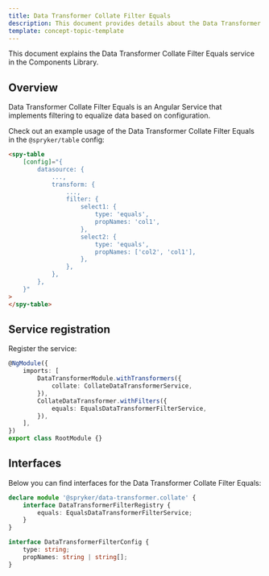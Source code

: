 ```yaml
---
title: Data Transformer Collate Filter Equals
description: This document provides details about the Data Transformer Collate Filter Equals service in the Components Library.
template: concept-topic-template
---
```


This document explains the Data Transformer Collate Filter Equals service in the Components Library.

## Overview

Data Transformer Collate Filter Equals is an Angular Service that implements filtering to equalize data based on configuration.

Check out an example usage of the Data Transformer Collate Filter Equals in the `@spryker/table` config:

```html
<spy-table
    [config]="{
        datasource: {
            ...,                                               
            transform: {
                ...,
                filter: {
                    select1: {
                        type: 'equals',
                        propNames: 'col1',
                    },
                    select2: {
                        type: 'equals',
                        propNames: ['col2', 'col1'],
                    },
                },
            },
        },
    }"
>
</spy-table>
```

## Service registration

Register the service:

```ts
@NgModule({
    imports: [
        DataTransformerModule.withTransformers({
            collate: CollateDataTransformerService,
        }),
        CollateDataTransformer.withFilters({
            equals: EqualsDataTransformerFilterService,
        }),
    ],
})
export class RootModule {}
```

## Interfaces

Below you can find interfaces for the Data Transformer Collate Filter Equals:

```ts
declare module '@spryker/data-transformer.collate' {
    interface DataTransformerFilterRegistry {
        equals: EqualsDataTransformerFilterService;
    }
}

interface DataTransformerFilterConfig {
    type: string;
    propNames: string | string[];
}
```
